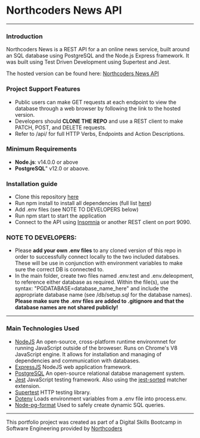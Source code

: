 # Northcoders News API
---
### Introduction
Northcoders News is a REST API for a an online news service, built around an SQL database using PostgreSQL and the Node.js Express framework. It was built using Test Driven Development using Supertest and Jest.

The hosted version can be found here: [Northcoders News API](https://rh-nc-news.onrender.com/api/)

### Project Support Features
* Public users can make GET requests at each endpoint to view the database through a web browser by following the link to the hosted version.
* Developers should **CLONE THE REPO** and use a REST client to make PATCH, POST, and DELETE requests.
* Refer to /api/ for full HTTP Verbs, Endpoints and Action Descriptions.

### Minimum Requirements
* **Node.js**: v14.0.0 or above
* **PostgreSQL**" v12.0 or abaove.

### Installation guide 
* Clone this repository [here](https://github.com/RKHarrison/RKH-NC-News)
* Run npm install to install all dependencies (full list [here](./package.json))
* Add .env files (see NOTE TO DEVELOPERS below)
* Run npm start to start the application
* Connect to the API using [Insomnia](https://insomnia.rest/) or another REST client on port 9090.

### NOTE TO DEVELOPERS: 
* Please **add your own .env files** to any cloned version of this repo in order to successfully connect locally to the two included databses. These will be use in conjunction with environment variables to make sure the correct DB is connected to.
* In the main folder, create two files named .env.test and .env.deleopment, to reference either database as required. Within the file(s), use the syntax: "PGDATABASE=database_name_here" and include the appropriate database name (see /db/setup.sql for the database names).
**Please make sure the .env files are added to .gitignore and that the database names are not shared publicly!**
---

### Main Technologies Used
* [NodeJS](https://nodejs.org/) An open-source, cross-platform runtime environmnet for running JavaScript outside of the broweser. Runs on Chrome's V8 JavaScript engine. It allows for installation and managing of dependencies and communication with databases.
* [ExpressJS](https://www.expresjs.org/) NodeJS web application framework.
* [PostgreSQL](https://www.postgresql.org/) An open-source relational databse management system.
* [Jest](https://jestjs.io/) JavaScript testing framework. Also using the [jest-sorted](https://www.npmjs.com/package/jest-sorted) matcher extension.
* [Supertest](https://www.npmjs.com/package/supertest) HTTP testing library.
* [Dotenv](https://www.npmjs.com/package/dotenv) Loads environment variables from a .env file into process.env.
* [Node-pg-format](https://www.npmjs.com/package/pg-format) Used to safely create dynamic SQL queries.
--- 


This portfolio project was created as part of a Digital Skills Bootcamp in Software Engineering provided by [Northcoders](https://northcoders.com/)
